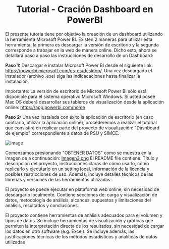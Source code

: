 <h1 align="center"> Tutorial - Cración Dashboard en PowerBI </h1> 

El  presente tutoria  tiene por  objetivo la creación de  un dashboard utilizando la herramienta Microsoft Power BI.
Existen 2 maneras para utilizar esta herramienta, la primera es descargar la versión de escritorio y la segunda corresponde a trabajar en la web de manera online.
Dicho esto, ahora se detallará paso a paso las instrucciones de desarrollo de un Dashboard:

**Paso 1:** Descargar e instalar Microsoft Power BI desde el siguiente link: https://powerbi.microsoft.com/es-es/desktop/. Una vez descargado el instalador (archivo .exe) siga las indicacaciones hasta finalizar la instalación.

Importante: La versión de escritorio de Microsoft Power BI sólo está disponible para el sistema operativo Microsoft Windows. Si usted posee Mac OS deberá desarrollar sus tableros de visualización desde la aplicación online: https://app.powerbi.com/home

**Paso 2:**  Una vez instalada con éxito la aplicación de escritorio (en caso contrario, utilizar la aplicación online), procederemos a realizar el tutorial que consistirá en replicar parte del proyecto de visualización: "Dashboard de ejemplo" correspondiente a datos de PSU y SIMCE.

![image](https://user-images.githubusercontent.com/52829923/213713988-de57eacb-1166-42cc-9662-40f3ad37baa5.png)

Comenzamos presionando "OBTENER DATOS" como se muestra en la imagen de a continuación:
[Imagen3.png](https://github.com/carlaaraneda/Tutorial---Craci-n-Dashboard-en-PowerBI/blob/main/Imagen3.png)
El README file contiene: Título y
descripción del proyecto, instrucciones
claras de cómo usarlo, cómo replicarlo
y ejecutarlo en un setting local,
información de la licencia y posibles
restricciones de uso. Además, incluye
detalles técnicos de las librerías y
versiones de las herramientas utilizadas

El proyecto se puede ejecutar en
plataforma web online, sin necesidad 
de descargarlo localmente. Contiene
secciones de: carga y visualización de
datos, metodología de análisis,
alcances, supuestos y limitaciones del
análisis, resultados y conclusiones.

El proyecto contiene herramientas de
análisis adecuados para el volumen y
tipos de datos. Se incluye herramientas
de visualización y gráficas que permiten
la interpretación directa de los
resultados, sin necesidad de cargar los
datos en otro software (e.g. Excel). Se
incluye además, las justificaciones
técnicas de los métodos estadísticos y
analíticas de datos utilizadas
